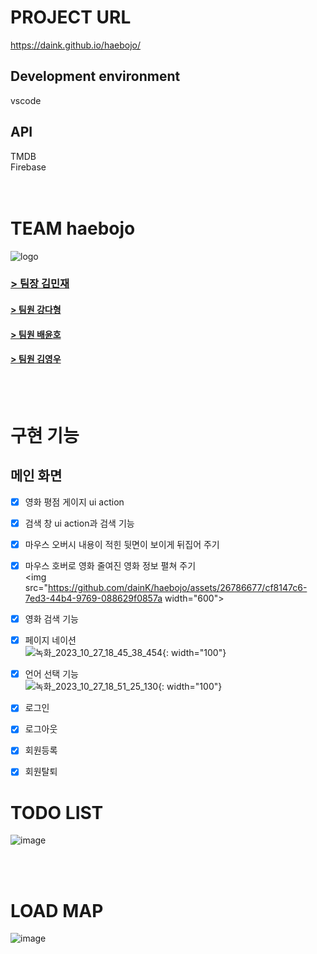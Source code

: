 # PROJECT URL
https://daink.github.io/haebojo/
## Development environment
vscode
## API
TMDB <br/>
Firebase <br/>
<br/>
<br/>

# TEAM haebojo
![logo](https://github.com/dainK/haebojo/assets/26786677/8eeb7c73-8468-4f23-b43c-84ebce6df90c)
<br/>
### [> 팀장 김민재](https://velog.io/@minjae98)
#### [> 팀원 강다형](https://dadah.tistory.com)
#### [> 팀원 배윤호](https://stillasever.tistory.com)
#### [> 팀원 김영우](https://pachyuchepe.tistory.com)
<br/>
<br/>

# 구현 기능
## 메인 화면
- [X] 영화 평점 게이지 ui action
- [X] 검색 창 ui action과 검색 기능
- [X] 마우스 오버시 내용이 적힌 뒷면이 보이게 뒤집어 주기
- [X] 마우스 호버로 영화 줄여진 영화 정보 펼쳐 주기<br/>
<img src="https://github.com/dainK/haebojo/assets/26786677/cf8147c6-7ed3-44b4-9769-088629f0857a  width="600">
- [X] 영화 검색 기능
- [X] 페이지 네이션<br/>
![녹화_2023_10_27_18_45_38_454](https://github.com/dainK/haebojo/assets/26786677/fadf57a4-d165-4142-a5e9-6ae1a5844d5c){: width="100"}
- [X] 언어 선택 기능<br/>
![녹화_2023_10_27_18_51_25_130](https://github.com/dainK/haebojo/assets/26786677/ffe02be4-7a82-49c0-842b-79f07bcbe042){: width="100"}
- [X] 로그인
- [x] 로그아웃
- [x] 회원등록
- [x] 회원탈퇴


# TODO LIST
![image](https://github.com/dainK/haebojo/assets/26786677/a8c2e8d4-897f-4401-9fed-e88294c85729)

<br/>
<br/>

# LOAD MAP
![image](https://github.com/dainK/haebojo/assets/26786677/65a51f17-b0e3-444e-b400-3c9bacc77203)

<br/>
<br/>

